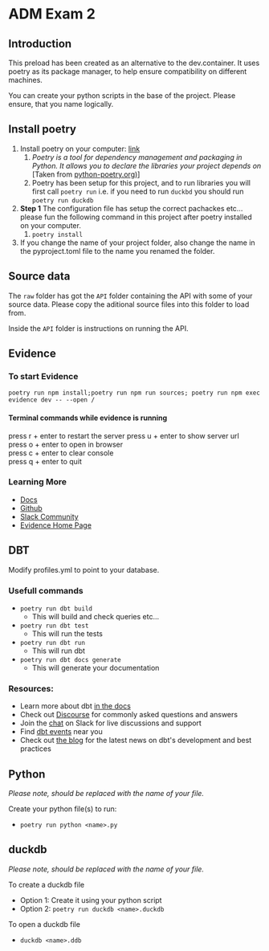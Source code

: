 # ADM Exam 2

## Introduction 

This preload has been created as an alternative to the dev.container. It uses poetry as its package manager, to help ensure compatibility on different machines.

You can create your python scripts in the base of the project. Please ensure, that you name logically.

## Install poetry    

1. Install poetry on your computer: [link](https://python-poetry.org/docs/#installation)
   1. *Poetry is a tool for dependency management and packaging in Python. It allows you to declare the libraries your project depends on* [Taken from [python-poetry.org)](https://python-poetry.org/docs/)]
   2. Poetry has been setup for this project, and to run libraries you will first call `poetry run` i.e. if you need to run `duckbd` you should run `poetry run duckdb`
2. **Step 1** The configuration file has setup the correct pachackes etc... please fun the following command in this project after poetry installed on your computer.
   1. `poetry install`
3. If you change the name of your project folder, also change the name in the pyproject.toml file to the name you renamed the folder.
   
## Source data

The `raw` folder has got the `API` folder containing the API with some of your source data. Please copy the aditional source files into this folder to load from.

Inside the `API` folder is instructions on running the API.

## Evidence

### To start Evidence

`poetry run npm install;poetry run npm run sources; poetry run npm exec evidence dev -- --open /`

#### Terminal commands while evidence is running

  press r + enter to restart the server
  press u + enter to show server url   
  press o + enter to open in browser   
  press c + enter to clear console     
  press q + enter to quit

### Learning More

- [Docs](https://docs.evidence.dev/)
- [Github](https://github.com/evidence-dev/evidence)
- [Slack Community](https://slack.evidence.dev/)
- [Evidence Home Page](https://www.evidence.dev)

## DBT

Modify profiles.yml to point to your database.

### Usefull commands

- `poetry run dbt build` 
  - This will build and check queries etc...
- `poetry run dbt test`
  - This will run the tests
- `poetry run dbt run`
  - This will run dbt
- `poetry run dbt docs generate`
  - This will generate your documentation

### Resources:
- Learn more about dbt [in the docs](https://docs.getdbt.com/docs/introduction)
- Check out [Discourse](https://discourse.getdbt.com/) for commonly asked questions and answers
- Join the [chat](https://community.getdbt.com/) on Slack for live discussions and support
- Find [dbt events](https://events.getdbt.com) near you
- Check out [the blog](https://blog.getdbt.com/) for the latest news on dbt's development and best practices

## Python
*Please note, <name> should be replaced with the name of your file.*

Create your python file(s)
to run:
- `poetry run python <name>.py`

## duckdb
*Please note, <name> should be replaced with the name of your file.*

To create a duckdb file
- Option 1: Create it using your python script
- Option 2: `poetry run duckdb <name>.duckdb`

To open a duckdb file
- `duckdb <name>.ddb`